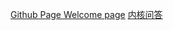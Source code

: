 [Github Page Welcome page](https://liujianghu250.github.io/welcome)
[内核问答](https://liujianghu250.github.io/Q&A)
